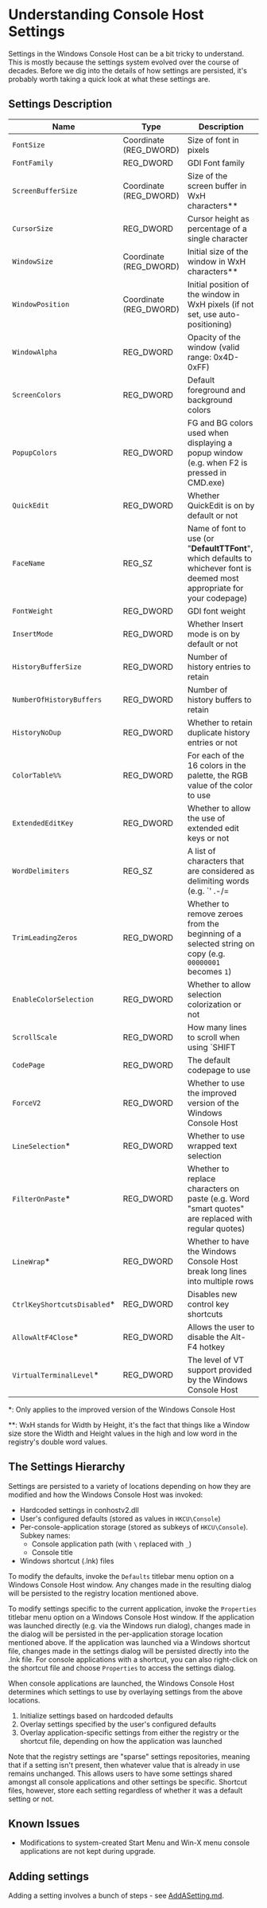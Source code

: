 # Understanding Console Host Settings

Settings in the Windows Console Host can be a bit tricky to understand. This is mostly because the settings system evolved over the course of decades. Before we dig into the details of how settings are persisted, it's probably worth taking a quick look at what these settings are.

## Settings Description

|Name                       |Type                   |Description                           |
|---------------------------|-----------------------|--------------------------------------|
|`FontSize`                 |Coordinate (REG_DWORD) |Size of font in pixels                |
|`FontFamily`               |REG_DWORD              |GDI Font family                       |
|`ScreenBufferSize`         |Coordinate (REG_DWORD) |Size of the screen buffer in WxH characters\*\* |
|`CursorSize`               |REG_DWORD              |Cursor height as percentage of a single character |
|`WindowSize`               |Coordinate (REG_DWORD) |Initial size of the window in WxH characters\*\* |
|`WindowPosition`           |Coordinate (REG_DWORD) |Initial position of the window in WxH pixels (if not set, use auto-positioning) |
|`WindowAlpha`              |REG_DWORD              |Opacity of the window (valid range: 0x4D-0xFF) |
|`ScreenColors`             |REG_DWORD              |Default foreground and background colors |
|`PopupColors`              |REG_DWORD              |FG and BG colors used when displaying a popup window (e.g. when F2 is pressed in CMD.exe) |
|`QuickEdit`                |REG_DWORD              |Whether QuickEdit is on by default or not |
|`FaceName`                 |REG_SZ                 |Name of font to use (or "__DefaultTTFont__", which defaults to whichever font is deemed most appropriate for your codepage) |
|`FontWeight`               |REG_DWORD              |GDI font weight                       |
|`InsertMode`               |REG_DWORD              |Whether Insert mode is on by default or not |
|`HistoryBufferSize`        |REG_DWORD              |Number of history entries to retain   |
|`NumberOfHistoryBuffers`   |REG_DWORD              |Number of history buffers to retain   |
|`HistoryNoDup`             |REG_DWORD              |Whether to retain duplicate history entries or not |
|`ColorTable%%`             |REG_DWORD              |For each of the 16 colors in the palette, the RGB value of the color to use |
|`ExtendedEditKey`          |REG_DWORD              |Whether to allow the use of extended edit keys or not |
|`WordDelimiters`           |REG_SZ                 |A list of characters that are considered as delimiting words (e.g. `' .-/\=|,()[]{}'`) |
|`TrimLeadingZeros`         |REG_DWORD              |Whether to remove zeroes from the beginning of a selected string on copy (e.g. `00000001` becomes `1`) |
|`EnableColorSelection`     |REG_DWORD              |Whether to allow selection colorization or not |
|`ScrollScale`              |REG_DWORD              |How many lines to scroll when using `SHIFT|Scroll Wheel` |
|`CodePage`                 |REG_DWORD              |The default codepage to use           |
|`ForceV2`                  |REG_DWORD              |Whether to use the improved version of the Windows Console Host |
|`LineSelection`*           |REG_DWORD              |Whether to use wrapped text selection |
|`FilterOnPaste`*           |REG_DWORD              |Whether to replace characters on paste (e.g. Word "smart quotes" are replaced with regular quotes) |
|`LineWrap`*                |REG_DWORD              |Whether to have the Windows Console Host break long lines into multiple rows |
|`CtrlKeyShortcutsDisabled`*|REG_DWORD              |Disables new control key shortcuts    |
|`AllowAltF4Close`*         |REG_DWORD              |Allows the user to disable the Alt-F4 hotkey |
|`VirtualTerminalLevel`*    |REG_DWORD              |The level of VT support provided by the Windows Console Host |

*: Only applies to the improved version of the Windows Console Host

**: WxH stands for Width by Height, it's the fact that things like a Window size
store the Width and Height values in the high and low word in the registry's
double word values.

## The Settings Hierarchy

Settings are persisted to a variety of locations depending on how they are modified and how the Windows Console Host was invoked:
* Hardcoded settings in conhostv2.dll
* User's configured defaults (stored as values in `HKCU\Console`)
* Per-console-application storage (stored as subkeys of `HKCU\Console`). Subkey names:
  * Console application path (with `\` replaced with `_`)
  * Console title
* Windows shortcut (.lnk) files

To modify the defaults, invoke the `Defaults` titlebar menu option on a Windows Console Host window. Any changes made in the resulting dialog will be persisted to the registry location mentioned above.

To modify settings specific to the current application, invoke the `Properties` titlebar menu option on a Windows Console Host window. If the application was launched directly (e.g. via the Windows run dialog), changes made in the dialog will be persisted in the per-application storage location mentioned above. If the application was launched via a Windows shortcut file, changes made in the settings dialog will be persisted directly into the .lnk file. For console applications with a shortcut, you can also right-click on the shortcut file and choose `Properties` to access the settings dialog.

When console applications are launched, the Windows Console Host determines which settings to use by overlaying settings from the above locations.

1. Initialize settings based on hardcoded defaults
2. Overlay settings specified by the user's configured defaults
3. Overlay application-specific settings from either the registry or the shortcut file, depending on how the application was launched

Note that the registry settings are "sparse" settings repositories, meaning that if a setting isn't present, then whatever value that is already in use remains unchanged. This allows users to have some settings shared amongst all console applications and other settings be specific. Shortcut files, however, store each setting regardless of whether it was a default setting or not.

## Known Issues

* Modifications to system-created Start Menu and Win-X menu console applications are not kept during upgrade.

## Adding settings

Adding a setting involves a bunch of steps - see [AddASetting.md](AddASetting.md).
